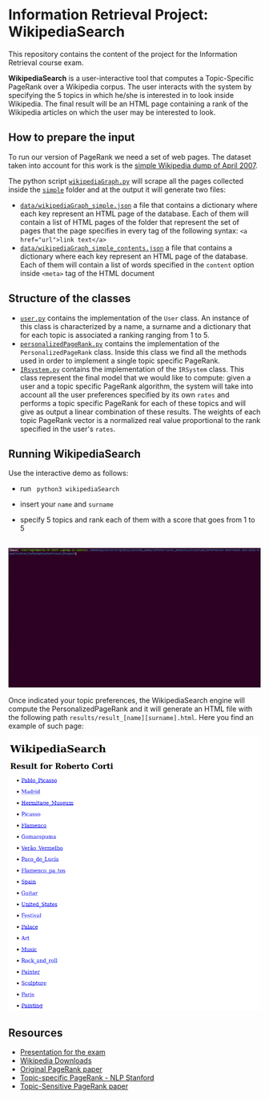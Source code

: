 # Information Retrieval Project:  WikipediaSearch


This repository contains the content of the project for the Information Retrieval course exam.

**WikipediaSearch** is a user-interactive tool that computes a Topic-Specific PageRank over a Wikipedia corpus. The user interacts with the system by specifying the 5 topics in which he/she is interested in to look inside Wikipedia. The final result will be an HTML page containing a rank of the Wikipedia articles on which the user may be interested to look.



## How to prepare the input

To run our version of PageRank we need a set of web pages. The dataset taken into account for this work is the [simple Wikipedia dump of April 2007](https://dumps.wikimedia.org/other/static_html_dumps/April_2007/simple).

The python script [`wikipediaGraph.py`](wikipediaGraph.py) will scrape all the pages collected inside the [`simple`](simple) folder and at the output it will generate two files:

* [`data/wikipediaGraph_simple.json`](data/wikipediaGraph_simple.json) a file that contains a dictionary where each key represent an HTML page of the database. Each of them will contain a list of HTML pages of the folder that represent the set of pages that the page specifies in every tag of the following syntax: `<a href="url">link text</a>`
* [`data/wikipediaGraph_simple_contents.json`](data/wikipediaGraph_simple_contents.json) a file that contains a dictionary where each key represent an HTML page of the database. Each of them will contain a list of words specified in the `content` option inside  `<meta>` tag of the HTML document 



## Structure of the classes

* [`user.py`](user.py) contains the implementation of the `User` class. An instance of this class is characterized by a name, a surname and a dictionary that for each topic is associated a ranking ranging from 1 to 5.
* [`personalizedPageRank.py`](personalizedPageRank.py) contains the implementation of the `PersonalizedPageRank` class. Inside this class we find all the methods used in order to implement a single topic specific PageRank.
* [`IRsystem.py`](IRsystem.py) contains the implementation of the `IRSystem` class. This class represent the final model that we would like to compute: given a user and a topic specific PageRank algorithm, the system will take into account all the user preferences specified by its own `rates` and performs a topic specific PageRank for each of these topics and will give as output a linear combination of these results. The weights of each topic PageRank vector is a normalized real value proportional to the rank specified in the user's `rates`.



## Running WikipediaSearch 

Use the interactive demo as follows:

* run ` python3 wikipediaSearch` 
* insert your `name` and `surname`

* specify 5 topics and rank each of them with a score that goes from 1 to 5




​											![Demo GIF](img/demo.gif)



Once indicated your topic preferences, the WikipediaSearch engine will compute the PersonalizedPageRank and it will generate an HTML file with the following path `results/result_[name][surname].html`. Here you find an example of such page:

![result](img/result.png)

## Resources
* [Presentation for the exam](https://robertocorti.github.io/)
* [Wikipedia Downloads](https://dumps.wikimedia.org/other/)
* [Original PageRank paper](http://ilpubs.stanford.edu:8090/422/1/1999-66.pdf)
* [Topic-specific PageRank - NLP Stanford](https://nlp.stanford.edu/IR-book/html/htmledition/topic-specific-pagerank-1.html)
* [Topic-Sensitive PageRank paper](http://citeseerx.ist.psu.edu/viewdoc/download?doi=10.1.1.85.9098&rep=rep1&type=pdf)

